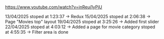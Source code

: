https://www.youtube.com/watch?v=inReuj1yPjU

13/04/2025 stoped at 1:23:37 -> Redux
15/04/2025 stoped at 2:06:38 -> Page "Movies top" layout
19/04/2025 stoped at 3:25:26 -> Added first slider
22/04/2025 stoped at 4:03:12 -> Added a page for movie category
stoped at 4:55:35 -> Filter area is done
